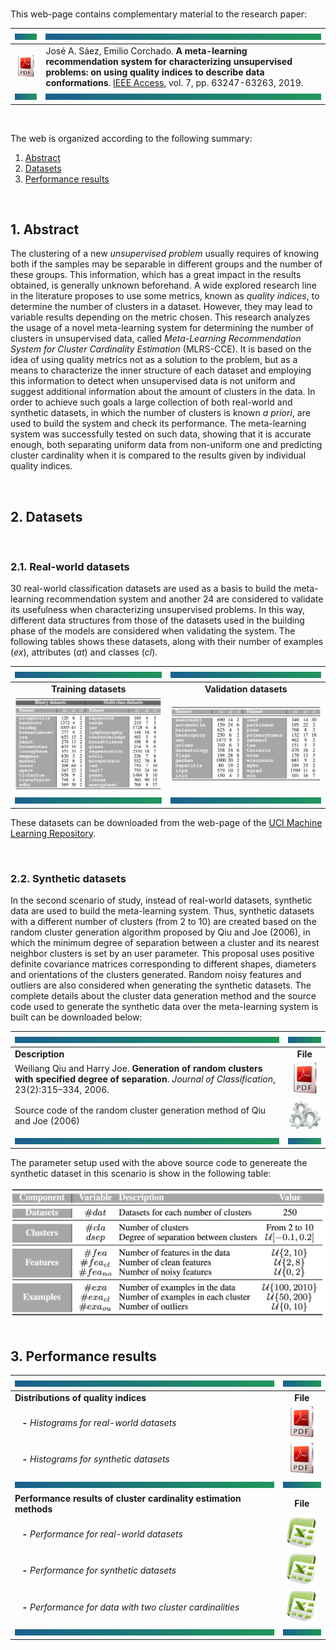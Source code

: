 <br>

This web-page contains complementary material to the research paper:

| <a href="#img1"><img src="bannercolor.jpg" width="100" height="10"></a>| <a href="#img1"><img src="bannercolor.jpg" width="750" height="10"></a>|
|:---|:---|
|[<img src="icon-pdf.png" width="150">](https://ieeexplore.ieee.org/document/8715373)|José A. Sáez, Emilio Corchado. **A meta-learning recommendation system for characterizing unsupervised problems: on using quality indices to describe data conformations**. [IEEE Access](https://ieeeaccess.ieee.org/), vol. 7, pp. 63247-63263, 2019.|
| <a href="#img1"><img src="bannercolor.jpg" width="100" height="10"></a>| <a href="#img1"><img src="bannercolor.jpg" width="750" height="10"></a>|

<br>

The web is organized according to the following summary:

1. [Abstract](#Abstract)
2. [Datasets](#Datasets)
3. [Performance results](#Performance)

<br>
 
## <a name="Abstract"></a> 1. Abstract
The clustering of a new *unsupervised problem* usually requires of knowing both if the samples may be separable in different groups and the number of these groups. This information, which has a great impact in the results obtained, is generally unknown beforehand. A wide explored research line in the literature proposes to use some metrics, known as *quality indices*, to determine the number of clusters in a dataset. However, they may lead to variable results depending on the metric chosen. This research analyzes the usage of a novel meta-learning system for determining the number of clusters in unsupervised data, called *Meta-Learning Recommendation System for Cluster Cardinality Estimation* (MLRS-CCE). It is based on the idea of using quality metrics not as a solution to the problem, but as a means to characterize the inner structure of each dataset and employing this information to detect when unsupervised data is not uniform and suggest additional information about the amount of clusters in the data. In order to achieve such goals a large collection of both real-world and synthetic datasets, in which the number of clusters is known *a priori*, are used to build the system and check its performance. The meta-learning system was successfully tested on such data, showing that it is accurate enough, both separating uniform data from non-uniform one and predicting cluster cardinality when it is compared to the results given by individual quality indices.

<br>
 
## <a name="Datasets"></a> 2. Datasets

<br>

### 2.1. Real-world datasets

30 real-world classification datasets are used as a basis to build the meta-learning recommendation system and another 24 are considered to validate its usefulness when characterizing unsupervised problems. In this way, different data structures from those of the datasets used in the building phase of the models are considered when validating the system. The following tables shows these datasets, along with their number of examples (*ex*), attributes (*at*) and classes (*cl*).

|<a href="#img1"><img src="bannercolor.jpg" width="450" height="10"></a>|<a href="#img1"><img src="bannercolor.jpg" width="450" height="10"></a>|
|:---:|:---:|
|**Training datasets**|**Validation datasets**|
|<a href="#img2"><img src="data-tra.jpg" width="450"></a>|<a href="#img2"><img src="data-val.jpg" width="450"></a>|
|<a href="#img1"><img src="bannercolor.jpg" width="450" height="10"></a>|<a href="#img1"><img src="bannercolor.jpg" width="450" height="10"></a>|

These datasets can be downloaded from the web-page of the [UCI Machine Learning Repository](https://archive.ics.uci.edu/ml/index.php).

<br>

### 2.2. Synthetic datasets

In the second scenario of study, instead of real-world datasets, synthetic data are used to build the meta-learning system. Thus, synthetic datasets with a different number of clusters (from 2 to 10) are created based on the random cluster generation algorithm proposed by Qiu and Joe (2006), in which the minimum degree of separation between a cluster and its nearest neighbor clusters is set by an user parameter. This proposal uses positive definite covariance matrices corresponding to different shapes, diameters and orientations of the clusters generated. Random noisy features and outliers are also considered when generating the synthetic datasets. The complete details about the cluster data generation method and the source code used to generate the synthetic data over the meta-learning system is built can be downloaded below:

|<a href="#img1"><img src="bannercolor.jpg" width="750" height="10"></a>|<a href="#img1"><img src="bannercolor.jpg" width="100" height="10"></a>|
|:---|:---:|
|**Description** |**File**|
|Weiliang Qiu and Harry Joe. **Generation of random clusters with specified degree of separation**. *Journal of Classification*, 23(2):315–334, 2006.| [<img src="icon-pdf.png" width="50">](https://raw.github.com/joseasaezm/mlrs-cce/master/docs/2006-JC-Qiu.pdf)|
|Source code of the random cluster generation method of Qiu and Joe (2006)| [<img src="icon-method2.png" width="50">](https://cran.r-project.org/web/packages/clusterGeneration/index.html)|
|<a href="#img1"><img src="bannercolor.jpg" width="750" height="10"></a>|<a href="#img1"><img src="bannercolor.jpg" width="100" height="10"></a>|

The parameter setup used with the above source code to genereate the synthetic dataset in this scenario is show in the following table:

<center>
<a href="#img2"><img src="data-syn.jpg" width="550"></a>
</center>

<br>

## <a name="Performance"></a> 3. Performance results

|<a href="#img1"><img src="bannercolor.jpg" width="750" height="10"></a>|<a href="#img1"><img src="bannercolor.jpg" width="100" height="10"></a>|
|:---|:---:|
|**Distributions of quality indices** |**File**|
|&nbsp;&nbsp;&nbsp;**-** *Histograms for real-world datasets* | [<img src="icon-pdf.png" width="50">](https://raw.github.com/joseasaezm/mlrs-cce/master/docs/HIS-REAL.pdf)|
|&nbsp;&nbsp;&nbsp;**-** *Histograms for synthetic datasets* | [<img src="icon-pdf.png" width="50">](https://raw.github.com/joseasaezm/mlrs-cce/master/docs/HIS-SYNT.pdf)|
|<a href="#img1"><img src="bannercolor.jpg" width="750" height="10"></a>|<a href="#img1"><img src="bannercolor.jpg" width="100" height="10"></a>|
|**Performance results of cluster cardinality estimation methods** |**File**|
|&nbsp;&nbsp;&nbsp;**-** *Performance for real-world datasets* | [<img src="icon-excel.png" width="50">](https://raw.github.com/joseasaezm/mlrs-cce/master/docs/PERF-REAL.xlsx)|
|&nbsp;&nbsp;&nbsp;**-** *Performance for synthetic datasets* | [<img src="icon-excel.png" width="50">](https://raw.github.com/joseasaezm/mlrs-cce/master/docs/PERF-SYN-ACC.xlsx)|
|&nbsp;&nbsp;&nbsp;**-** *Performance for data with two cluster cardinalities* | [<img src="icon-excel.png" width="50">](https://raw.github.com/joseasaezm/mlrs-cce/master/docs/PERF-SYN-PAIR.xlsx)|
|<a href="#img1"><img src="bannercolor.jpg" width="750" height="10"></a>|<a href="#img1"><img src="bannercolor.jpg" width="100" height="10"></a>|
